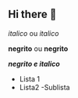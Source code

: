 ## Hi there 👋

<!-- Cabeçalhos -->

*italico* ou _italico_

**negrito** ou __negrito__

___negrito e italico___

- Lista 1
- Lista2
 -Sublista


<!--
**Rodrigo-s-m/Rodrigo-s-m** is a ✨ _special_ ✨ repository because its `README.md` (this file) appears on your GitHub profile.

Here are some ideas to get you started:

- 🔭 I’m currently working on ...
- 🌱 I’m currently learning ...
- 👯 I’m looking to collaborate on ...
- 🤔 I’m looking for help with ...
- 💬 Ask me about ...
- 📫 How to reach me: ...
- 😄 Pronouns: ...
- ⚡ Fun fact: ...
-->
